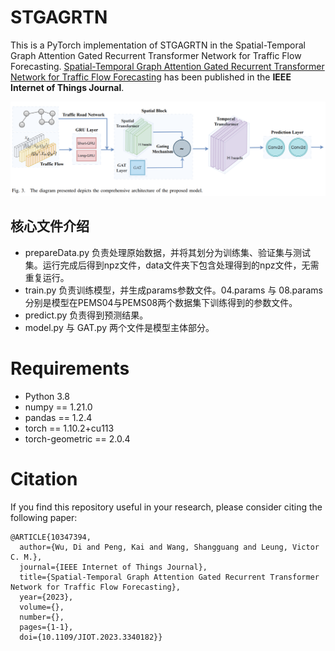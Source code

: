# STGAGRTN
This is a PyTorch implementation of STGAGRTN in the Spatial-Temporal Graph Attention Gated Recurrent Transformer Network for Traffic Flow Forecasting. [Spatial-Temporal Graph Attention Gated Recurrent Transformer Network for Traffic Flow Forecasting](https://ieeexplore.ieee.org/document/10347394) has been published in the **IEEE Internet of Things Journal**. 

![figure1](https://github.com/wudi2001/STGAGRTN/blob/main/img.png)

## 核心文件介绍
* prepareData.py 负责处理原始数据，并将其划分为训练集、验证集与测试集。运行完成后得到npz文件，data文件夹下包含处理得到的npz文件，无需重复运行。
* train.py 负责训练模型，并生成params参数文件。04.params 与 08.params 分别是模型在PEMS04与PEMS08两个数据集下训练得到的参数文件。
* predict.py 负责得到预测结果。
* model.py 与 GAT.py 两个文件是模型主体部分。

# Requirements
* Python 3.8
* numpy == 1.21.0
* pandas == 1.2.4
* torch == 1.10.2+cu113
* torch-geometric == 2.0.4

# Citation
If you find this repository useful in your research, please consider citing the following paper:
```
@ARTICLE{10347394,
  author={Wu, Di and Peng, Kai and Wang, Shangguang and Leung, Victor C. M.},
  journal={IEEE Internet of Things Journal}, 
  title={Spatial-Temporal Graph Attention Gated Recurrent Transformer Network for Traffic Flow Forecasting}, 
  year={2023},
  volume={},
  number={},
  pages={1-1},
  doi={10.1109/JIOT.2023.3340182}}
```

